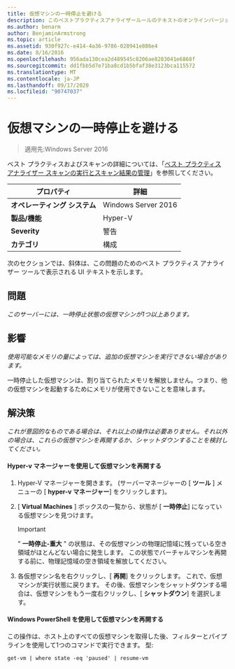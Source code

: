 ```yaml
---
title: 仮想マシンの一時停止を避ける
description: このベストプラクティスアナライザールールのテキストのオンラインバージョン。
ms.author: benarm
author: BenjaminArmstrong
ms.topic: article
ms.assetid: 930f927c-e414-4a36-9786-028941e886e4
ms.date: 8/16/2016
ms.openlocfilehash: 956ada130cea2d489545c8206ae8283041e6868f
ms.sourcegitcommit: dd1fbb5d7e71ba8cd1b5bfaf38e3123bca115572
ms.translationtype: MT
ms.contentlocale: ja-JP
ms.lasthandoff: 09/17/2020
ms.locfileid: "90747037"
---
```

# <a name="avoid-pausing-a-virtual-machine"></a>仮想マシンの一時停止を避ける

>適用先:Windows Server 2016

ベスト プラクティスおよびスキャンの詳細については、「[ベスト プラクティス アナライザー スキャンの実行とスキャン結果の管理](https://go.microsoft.com/fwlink/p/?LinkID=223177)」を参照してください。

|プロパティ|詳細|
|-|-|
|**オペレーティング システム**|Windows Server 2016|
|**製品/機能**|Hyper-V|
|**Severity**|警告|
|**カテゴリ**|構成|

次のセクションでは、斜体は、この問題のためのベスト プラクティス アナライザー ツールで表示される UI テキストを示します。

## <a name="issue"></a>問題

*このサーバーには、一時停止状態の仮想マシンが1つ以上あります。*

## <a name="impact"></a>影響

*使用可能なメモリの量によっては、追加の仮想マシンを実行できない場合があります。*

一時停止した仮想マシンは、割り当てられたメモリを解放しません。つまり、他の仮想マシンを起動するためにメモリが使用できないことを意味します。

## <a name="resolution"></a>解決策

*これが意図的なものである場合は、それ以上の操作は必要ありません。それ以外の場合は、これらの仮想マシンを再開するか、シャットダウンすることを検討してください。*

#### <a name="use-hyper-v-manager-to-resume-the-virtual-machine"></a>Hyper-v マネージャーを使用して仮想マシンを再開する

1.  Hyper-V マネージャーを開きます。 (サーバーマネージャーの [ **ツール** ] メニューの [ **hyper-v マネージャー**] をクリックします)。

2.  [ **Virtual Machines** ] ボックスの一覧から、状態が [ **一時停止**] になっている仮想マシンを見つけます。

    > [!IMPORTANT]
    > " **一時停止-重大** " の状態は、その仮想マシンの物理記憶域に残っている空き領域がほとんどない場合に発生します。 この状態でバーチャルマシンを再開する前に、物理記憶域の空き領域を解放してください。

3.  各仮想マシン名を右クリックし、[ **再開**] をクリックします。 これで、仮想マシンが実行状態に戻ります。 その後、仮想マシンをシャットダウンする場合は、仮想マシンをもう一度右クリックし、[ **シャットダウン**] を選択します。

#### <a name="use-windows-powershell-to-resume-the-virtual-machine"></a>Windows PowerShell を使用して仮想マシンを再開する

この操作は、ホスト上のすべての仮想マシンを取得した後、フィルターとパイプラインを使用して1つのコマンドで実行できます。 型:

```
get-vm | where state -eq 'paused' | resume-vm
```



